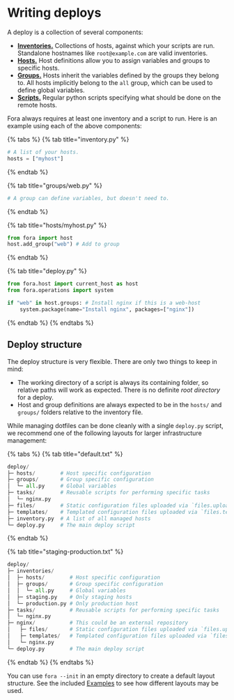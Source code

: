 # Writing deploys

A deploy is a collection of several components:

* [**Inventories.**](TODO/) Collections of hosts, against which your scripts are run. Standalone hostnames like `root@example.com` are valid inventories.
* [**Hosts.**](TODO/) Host definitions allow you to assign variables and groups to specific hosts.
* [**Groups.**](TODO/) Hosts inherit the variables defined by the groups they belong to. All hosts implicitly belong to the `all` group, which can be used to define global variables.
* [**Scripts.**](TODO/) Regular python scripts specifying what should be done on the remote hosts.

Fora always requires at least one inventory and a script to run. Here is an example using each of the above components:

{% tabs %}
{% tab title="inventory.py" %}
```python
# A list of your hosts.
hosts = ["myhost"]
```
{% endtab %}

{% tab title="groups/web.py" %}
```python
# A group can define variables, but doesn't need to.
```
{% endtab %}

{% tab title="hosts/myhost.py" %}
```python
from fora import host
host.add_group("web") # Add to group
```
{% endtab %}

{% tab title="deploy.py" %}
```python
from fora.host import current_host as host
from fora.operations import system

if "web" in host.groups: # Install nginx if this is a web-host
	system.package(name="Install nginx", packages=["nginx"])
```
{% endtab %}
{% endtabs %}


## Deploy structure

The deploy structure is very flexible. There are only two things to keep in mind:

* The working directory of a script is always its containing folder, so relative paths will work as expected. There is no definite _root directory_ for a deploy.
* Host and group definitions are always expected to be in the `hosts/` and `groups/` folders relative to the inventory file.

While managing dotfiles can be done cleanly with a single `deploy.py` script,
we recommend one of the following layouts for larger infrastructure management:

{% tabs %}
{% tab title="default.txt" %}
```python
deploy/
├─ hosts/        # Host specific configuration
├─ groups/       # Group specific configuration
│  └─ all.py     # Global variables
├─ tasks/        # Reusable scripts for performing specific tasks
│  └─ nginx.py
├─ files/        # Static configuration files uploaded via `files.upload()`
├─ templates/    # Templated configuration files uploaded via `files.template()`
├─ inventory.py  # A list of all managed hosts
└─ deploy.py     # The main deploy script
```
{% endtab %}

{% tab title="staging-production.txt" %}
```python
deploy/
├─ inventories/
│  ├─ hosts/        # Host specific configuration
│  ├─ groups/       # Group specific configuration
│  │  └─ all.py     # Global variables
│  ├─ staging.py    # Only staging hosts
│  └─ production.py # Only production host
├─ tasks/           # Reusable scripts for performing specific tasks
│  └─ nginx.py
├─ nginx/           # This could be an external repository
│   ├─ files/       # Static configuration files uploaded via `files.upload()`
│   ├─ templates/   # Templated configuration files uploaded via `files.template()`
│   └─ nginx.py
└─ deploy.py        # The main deploy script
```
{% endtab %}
{% endtabs %}

You can use `fora --init` in an empty directory to create a default layout structure.
See the included [Examples](../TODO/) to see how different layouts may be used.
